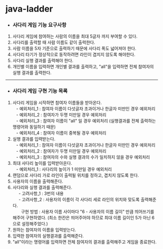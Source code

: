 # java-ladder
+ ### 사다리 게임 기능 요구사항 
1. 사다리 게임에 참여하는 사람의 이름을 최대 5글자 까지 부여할 수 있다.
2. 사다리를 출력할 때 사람 이름도 같이 출력한다.
3. 사람 이름을 5자 기준으로 출력하기 때문에 사다리 폭도 넓어져야 한다.
4. 사다리 타기가 정상적으로 동작하려면 라인이 겹치지 않도록 해야한다.
5. 사다리 실행 결과를 출력해야 한다.
6. 개인별 이름을 입력하면 개인별 결과를 출력하고, "all"을 입력하면 전체 참여자의 실행 결과를 출력한다.
---
+ ### 사다리 게임 구현 기능 목록 
1. 사다리 게임을 시작하면 참여자 이름들을 받아온다.
<br>&nbsp;&nbsp; - 예외처리_1 : 참여자 이름이 다섯글자 초과이거나 한글자 미만인 경우 예외처리
<br>&nbsp;&nbsp; - 예외처리_2 : 참여자가 두명 미만일 경우 예외처리
<br>&nbsp;&nbsp; - 예외처리_3 : 참여자 이름이 "all" 일 경우 예외처리 (실행결과를 전체 출력하는 명령어와 동일하기 때문)
<br>&nbsp;&nbsp; - 예외처리_4 : 참여자 이름이 중복될 경우 예외처리
2. 실행 결과를 입력받는다.
<br>&nbsp;&nbsp; - 예외처리_1 : 참여자 이름이 다섯글자 초과이거나 한글자 미만인 경우 예외처리
<br>&nbsp;&nbsp; - 예외처리_2 : 참여자가 두명 미만일 경우 예외처리
<br>&nbsp;&nbsp; - 예외처리_3 : 참여자의 수와 실행 결과의 수가 일치하지 않을 경우 예외처리
3. 최대 사다리 높이를 입력받아온다.
<br>&nbsp;&nbsp; - 예외처리_1 : 사다리의 높이가 1 미만일 경우 예외처리
4. 랜덤으로 사다리 가로 라인이 출력될 위치를 정하고, 겹치지 않도록 한다.
5. 사용자의 이름을 출력해준다.
6. 사다리와 실행 결과를 출력해준다.
<br>&nbsp;&nbsp;&nbsp;&nbsp; - 고려사항_1 : 3번의 내용
<br>&nbsp;&nbsp;&nbsp;&nbsp; - 고려사항_2 : 사용자의 이름이 각 사다리 세로 라인의 위치와 맞도록 출력해준다. <br>
&nbsp;&nbsp;&nbsp;&nbsp;&nbsp;&nbsp;&nbsp;구현 방법 : 사용자 이름 사이마다  "6 - 사용자의 이름 길이" 만큼 띄어쓰기를 해주어 구현하였다. (최소 한칸은 띄어주어야 하므로 최대 이름 길이인 5가 아닌 6으로 설정해주었다.)
 6. 원하는 참여자의 이름을 입력받는다.
 7. 입력한 참여자의 실행결과를 출력해준다.
 8. "all"이라는 명령어를 입력하면 전체 참여자의 결과를 출력해주고 게임을 종료한다.
